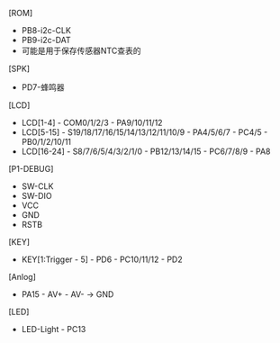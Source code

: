 [ROM]
- PB8-i2c-CLK
- PB9-i2c-DAT
- 可能是用于保存传感器NTC查表的

[SPK]
- PD7-蜂鸣器

[LCD]
- LCD[1-4] - COM0/1/2/3 - PA9/10/11/12
- LCD[5-15] - S19/18/17/16/15/14/13/12/11/10/9 - PA4/5/6/7 - PC4/5 - PB0/1/2/10/11
- LCD[16-24] - S8/7/6/5/4/3/2/1/0 - PB12/13/14/15 - PC6/7/8/9 - PA8

[P1-DEBUG]
- SW-CLK
- SW-DIO
- VCC
- GND
- RSTB

[KEY]
- KEY[1:Trigger - 5] - PD6 - PC10/11/12 - PD2


[Anlog]
- PA15 - AV+ 
       - AV- -> GND

[LED]
- LED-Light - PC13
